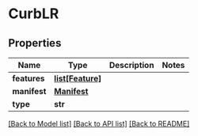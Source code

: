 # CurbLR

## Properties
Name | Type | Description | Notes
------------ | ------------- | ------------- | -------------
**features** | [**list[Feature]**](Feature.md) |  | 
**manifest** | [**Manifest**](Manifest.md) |  | 
**type** | **str** |  | 

[[Back to Model list]](../README.md#documentation-for-models) [[Back to API list]](../README.md#documentation-for-api-endpoints) [[Back to README]](../README.md)


